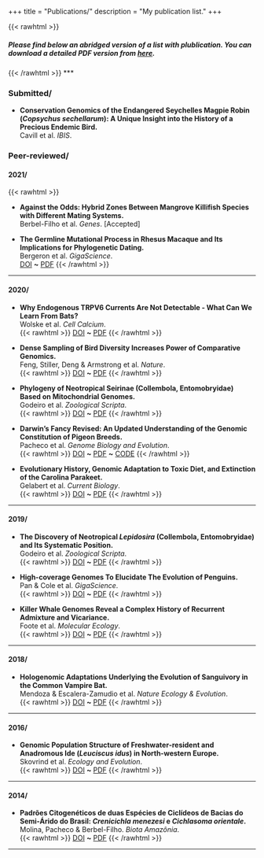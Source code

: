 +++
title = "Publications/"
description = "My publication list."
+++

{{< rawhtml >}}
<h5>Please find below an abridged version of a list with plublication. You can download a detailed PDF version from <a href="/MyCV/PublicationList--GeorgePacheco.pdf">here</a>.</h5>
{{< /rawhtml >}}
***

### Submitted/

* **Conservation Genomics of the Endangered Seychelles Magpie Robin (_Copsychus sechellarum_): A Unique Insight into the History of a Precious Endemic Bird.**  
Cavill et al. _IBIS_.

### Peer-reviewed/

#### 2021/

{{< rawhtml >}}
* **Against the Odds: Hybrid Zones Between Mangrove Killifish Species with Different Mating Systems.**  
Berbel-Filho et al. _Genes_. [Accepted]

* **The Germline Mutational Process in Rhesus Macaque and Its Implications for Phylogenetic Dating.**  
Bergeron et al. _GigaScience_.  
<a href="https://academic.oup.com/gigascience/article/10/5/giab029/6269103" target="_blank">DOI</a>
<b>~</b>
<a href="/MyArticles/macaqueGigaScience.pdf" target="_blank">PDF</a>
{{< /rawhtml >}}
***

#### 2020/

* **Why Endogenous TRPV6 Currents Are Not Detectable - What Can We Learn From Bats?**  
Wolske et al. _Cell Calcium_.  
{{< rawhtml >}}
<a href="https://www.sciencedirect.com/science/article/abs/pii/S0143416020301445" target="_blank">DOI</a>
<b>~</b>
<a href="/MyArticles/batsCellCalcium.pdf">PDF</a>
{{< /rawhtml >}}

* **Dense Sampling of Bird Diversity Increases Power of Comparative Genomics.**  
Feng, Stiller, Deng & Armstrong et al. _Nature_.  
{{< rawhtml >}}
<a href="https://www.nature.com/articles/s41586-020-2873-9" target="_blank">DOI</a>
<b>~</b>
<a href="/MyArticles/birdsNature.pdf">PDF</a>
{{< /rawhtml >}}

* **Phylogeny of Neotropical Seirinae (Collembola, Entomobryidae) Based on Mitochondrial Genomes.**  
Godeiro et al. _Zoological Scripta_.  
{{< rawhtml >}}
<a href="https://onlinelibrary.wiley.com/doi/full/10.1111/zsc.12408" target="_blank">DOI</a>
<b>~</b>
<a href="/MyArticles/seirinaeZoologicalScripta.pdf">PDF</a>
{{< /rawhtml >}}

* **Darwin’s Fancy Revised: An Updated Understanding of the Genomic Constitution of Pigeon Breeds.**  
Pacheco et al. _Genome Biology and Evolution_.  
{{< rawhtml >}}
<a href="https://academic.oup.com/gbe/article/12/3/136/5735467" target="_blank">DOI</a>
<b>~</b>
<a href="/MyArticles/pigeonbreedsGBE.pdf">PDF</a>
<b>~</b>
<a href="https://github.com/pacheco-george/PigeonBreedsGenomics/" target="_blank">CODE</a>
{{< /rawhtml >}}

* **Evolutionary History, Genomic Adaptation to Toxic Diet, and Extinction of the Carolina Parakeet.**  
Gelabert et al. _Current Biology_.  
{{< rawhtml >}}
<a href="https://www.sciencedirect.com/science/article/pii/S0960982219314381/" target="_blank">DOI</a>
<b>~</b>
<a href="/MyArticles/ParakeetCurrentBiology.pdf">PDF</a>
{{< /rawhtml >}}
***

#### 2019/

* **The Discovery of Neotropical _Lepidosira_ (Collembola, Entomobryidae) and Its Systematic Position.**  
Godeiro et al. _Zoological Scripta_.  
{{< rawhtml >}}
<a href="https://onlinelibrary.wiley.com/doi/full/10.1111/zsc.12377/" target="_blank">DOI</a>
<b>~</b>
<a href="/MyArticles/lepidosiraZoologicalScripta.pdf">PDF</a>
{{< /rawhtml >}}

* **High-coverage Genomes To Elucidate The Evolution of Penguins.**  
Pan & Cole et al. _GigaScience_.  
{{< rawhtml >}}
<a href="https://academic.oup.com/gigascience/article/8/9/giz117/5571031/" target="_blank">DOI</a>
<b>~</b>
<a href="/MyArticles/penguinsGigaScience.pdf">PDF</a>
{{< /rawhtml >}}

* **Killer Whale Genomes Reveal a Complex History of Recurrent Admixture and Vicariance.**  
Foote et al. _Molecular Ecology_.  
{{< rawhtml >}}
<a href="https://onlinelibrary.wiley.com/doi/abs/10.1111/mec.15099/" target="_blank">DOI</a>
<b>~</b>
<a href="/MyArticles/killerwhalesMolecularEcology.pdf">PDF</a>
{{< /rawhtml >}}
***

#### 2018/

* **Hologenomic Adaptations Underlying the Evolution of Sanguivory in the Common Vampire Bat.**  
Mendoza & Escalera-Zamudio et al. _Nature Ecology & Evolution_.  
{{< rawhtml >}}
<a href="https://www.nature.com/articles/s41559-018-0476-8#citeas/" target="_blank">DOI</a>
<b>~</b>
<a href="/MyArticles/batsEcolEvol.pdf">PDF</a>
{{< /rawhtml >}}
***

#### 2016/

* **Genomic Population Structure of Freshwater‐resident and Anadromous Ide (_Leuciscus idus_) in North‐western Europe.**  
Skovrind et al. _Ecology and Evolution_.  
{{< rawhtml >}}
<a href="https://onlinelibrary.wiley.com/doi/full/10.1002/ece3.1909/" target="_blank">DOI</a>
<b>~</b>
<a href="/MyArticles/ideEcologyEvolution.pdf">PDF</a>
{{< /rawhtml >}}
***

#### 2014/

* **Padrões Citogenéticos de duas Espécies de Ciclídeos de Bacias do Semi-Árido do Brasil: _Crenicichla menezesi_ e _Cichlasoma orientale_.**  
Molina, Pacheco & Berbel-Filho. _Biota Amazônia_.    
{{< rawhtml >}}
<a href="https://periodicos.unifap.br/index.php/biota/article/view/1076/" target="_blank">DOI</a>
<b>~</b>
<a href="/MyArticles/cichlidsBiotaAmazonia.pdf">PDF</a>
{{< /rawhtml >}}
***